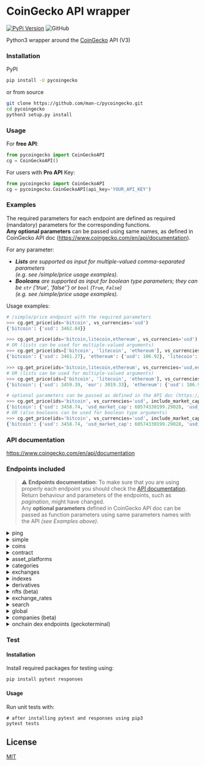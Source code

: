 # CoinGecko API wrapper
[![PyPi Version](https://img.shields.io/pypi/v/pycoingecko.svg)](https://pypi.python.org/pypi/pycoingecko/)
![GitHub](https://img.shields.io/github/license/man-c/pycoingecko)

Python3 wrapper around the [CoinGecko](https://www.coingecko.com/) API (V3)

### Installation
PyPI
```bash
pip install -U pycoingecko
```
or from source
```bash
git clone https://github.com/man-c/pycoingecko.git
cd pycoingecko
python3 setup.py install
```

### Usage

For **free API**:
```python
from pycoingecko import CoinGeckoAPI
cg = CoinGeckoAPI()
```

For users with **Pro API** Key:
```python
from pycoingecko import CoinGeckoAPI
cg = pycoingecko.CoinGeckoAPI(api_key='YOUR_API_KEY')
```

### Examples
The required parameters for each endpoint are defined as required (mandatory) parameters for the corresponding functions.\
**Any optional parameters** can be passed using same names, as defined in CoinGecko API doc (https://www.coingecko.com/en/api/documentation).

For any parameter:
- ***Lists** are supported as input for multiple-valued comma-separated parameters\
  (e.g. see /simple/price usage examples).*
- ***Booleans** are supported as input for boolean type parameters; they can be `str` ('true', 'false'') or `bool` (`True`, `False`)\
  (e.g. see /simple/price usage examples).*

Usage examples:
```python
# /simple/price endpoint with the required parameters
>>> cg.get_price(ids='bitcoin', vs_currencies='usd')
{'bitcoin': {'usd': 3462.04}}

>>> cg.get_price(ids='bitcoin,litecoin,ethereum', vs_currencies='usd')
# OR (lists can be used for multiple-valued arguments)
>>> cg.get_price(ids=['bitcoin', 'litecoin', 'ethereum'], vs_currencies='usd')
{'bitcoin': {'usd': 3461.27}, 'ethereum': {'usd': 106.92}, 'litecoin': {'usd': 32.72}}

>>> cg.get_price(ids='bitcoin,litecoin,ethereum', vs_currencies='usd,eur')
# OR (lists can be used for multiple-valued arguments)
>>> cg.get_price(ids=['bitcoin', 'litecoin', 'ethereum'], vs_currencies=['usd', 'eur'])
{'bitcoin': {'usd': 3459.39, 'eur': 3019.33}, 'ethereum': {'usd': 106.91, 'eur': 93.31}, 'litecoin': {'usd': 32.72, 'eur': 28.56}}

# optional parameters can be passed as defined in the API doc (https://www.coingecko.com/api/docs/v3)
>>> cg.get_price(ids='bitcoin', vs_currencies='usd', include_market_cap='true', include_24hr_vol='true', include_24hr_change='true', include_last_updated_at='true')
{'bitcoin': {'usd': 3458.74, 'usd_market_cap': 60574330199.29028, 'usd_24h_vol': 4182664683.6247883, 'usd_24h_change': 1.2295378479069035, 'last_updated_at': 1549071865}}
# OR (also booleans can be used for boolean type arguments)
>>> cg.get_price(ids='bitcoin', vs_currencies='usd', include_market_cap=True, include_24hr_vol=True, include_24hr_change=True, include_last_updated_at=True)
{'bitcoin': {'usd': 3458.74, 'usd_market_cap': 60574330199.29028, 'usd_24h_vol': 4182664683.6247883, 'usd_24h_change': 1.2295378479069035, 'last_updated_at': 1549071865}}
```

### API documentation
https://www.coingecko.com/en/api/documentation

### Endpoints included
> :warning: **Endpoints documentation**: To make sure that you are using properly each endpoint you should check the [API documentation](https://www.coingecko.com/en/api/documentation). Return behaviour and parameters of the endpoints, such as *pagination*, might have changed. <br> Any **optional parameters** defined in CoinGecko API doc can be passed as function parameters using same parameters names with the API *(see Examples above)*.

<details><summary>ping</summary>
<p>

* **/ping** (Check API server status)
  ```python
  cg.ping()
  ```
</details>

<details><summary>simple</summary>
<p>

* **/simple/price** (Get the current price of any cryptocurrencies in any other supported currencies that you need)
  ```python
  cg.get_price()
  ```
* **/simple/token_price/{id}** (Get current price of tokens (using contract addresses) for a given platform in any other currency that you need)
  ```python
  cg.get_token_price()
  ```
* **/simple/supported_vs_currencies** (Get list of supported_vs_currencies)
  ```python
  cg.get_supported_vs_currencies()
  ```
</details>

<details><summary>coins</summary>
<p>

* **/coins/list** (List all supported coins id, name and symbol (no pagination required))
  ```python
  cg.get_coins_list()
  ```
* **/coins/markets** (List all supported coins price, market cap, volume, and market related data)
  ```python
  cg.get_coins_markets()
  ```
* **/coins/{id}** (Get current data (name, price, market, ... including exchange tickers) for a coin)
  ```python
  cg.get_coin_by_id()
  ```
* **/coins/{id}/tickers** (Get coin tickers (paginated to 100 items))
  ```python
  cg.get_coin_ticker_by_id()
  ```
* **/coins/{id}/history** (Get historical data (name, price, market, stats) at a given date for a coin)
  ```python
  cg.get_coin_history_by_id()
  ```
* **/coins/{id}/market_chart** (Get historical market data include price, market cap, and 24h volume (granularity auto))
  ```python
  cg.get_coin_market_chart_by_id()
  ```
* **/coins/{id}/market_chart/range** (Get historical market data include price, market cap, and 24h volume within a range of timestamp (granularity auto))
  ```python
  cg.get_coin_market_chart_range_by_id()
  ```
* **/coins/{id}/ohlc** (Get coin's OHLC (beta))
  ```python
  cg.get_coin_ohlc_by_id()
  ```
* **/coins/top_gainers_losers** (Query the top 30 coins with the largest price gain and loss by a specific time duration)
  ```python
  cg.get_coin_top_gainers_losers()
  ```
* **/coins/list/new** (Query the latest 200 coins that recently listed on CoinGecko)
  ```python
  cg.get_coins_list_new()
  ```
* **/coins/{id}/circulating_supply_chart** (Query historical circulating supply of a coin by number of days away from now)
  ```python
  cg.get_coin_circulating_supply_chart()
  ```
* **/coins/{id}/circulating_supply_chart/range** (Query historical circulating supply of a coin within a range of timestamp)
  ```python
  cg.get_coin_circulating_supply_chart_range()
  ```
* **/coins/{id}/total_supply_chart** (Query historical total supply of a coin by number of days away from now)
  ```python
  cg.get_coin_total_supply_chart()
  ```
* **/coins/{id}/total_supply_chart/range** (Query historical total supply of a coin within a range of timestamp)
  ```python
  cg.get_coin_total_supply_chart_range()
  ```
</details>

<details><summary>contract</summary>
<p>

* **/coins/{id}/contract/{contract_address}** (Get coin info from contract address)
  ```python
  cg.get_coin_info_from_contract_address_by_id()
  ```
* **/coins/{id}/contract/{contract_address}/market_chart** (Get historical market data include price, market cap, and 24h volume (granularity auto) from a contract address)
  ```python
  cg.get_coin_market_chart_from_contract_address_by_id()
  ```
* **/coins/{id}/contract/{contract_address}/market_chart/range** (Get historical market data include price, market cap, and 24h volume within a range of timestamp (granularity auto) from a contract address)
  ```python
  cg.get_coin_market_chart_range_from_contract_address_by_id()
  ```
</details>

<details><summary>asset_platforms</summary>
<p>

* **/asset_platforms** (List all asset platforms (Blockchain networks))
  ```python
  cg.get_asset_platforms()
  ```
* **/token_lists/{asset_platform_id}/all.json** (List all tokens of a blockchain network (asset platform) that is supported by Ethereum token list standard)
  ```python
  cg.get_asset_platform_by_id()
  ```
</details>

<details><summary>categories</summary>
<p>

* **/coins/categories/list** (List all categories)
  ```python
  cg.get_coins_categories_list()
  ```
* **/coins/categories** (List all categories with market data)
  ```python
  cg.get_coins_categories()
  ```
</details>

<details><summary>exchanges</summary>
<p>

* **/exchanges** (List all exchanges)
  ```python
  cg.get_exchanges_list()
  ```
* **/exchanges/list** (List all supported markets id and name (no pagination required))
  ```python
  cg.get_exchanges_id_name_list()
  ```
* **/exchanges/{id}** (Get exchange volume in BTC and top 100 tickers only)
  ```python
  cg.get_exchanges_by_id()
  ```
* **/exchanges/{id}/tickers** (Get exchange tickers (paginated, 100 tickers per page))
  ```python
  cg.get_exchanges_tickers_by_id()
  ```
* **/exchanges/{id}/volume_chart** (Get volume chart data for a given exchange)
  ```python
  cg.get_exchanges_volume_chart_by_id()
  ```
* **/exchanges/{id}/volume_chart/range** (Get volume chart data for a given exchange within a time range)
  ```python
  cg.get_exchanges_volume_chart_by_id_within_time_range()
  ```
</details>

<details><summary>indexes</summary>
<p>

* **/indexes** (List all market indexes)
  ```python
  cg.get_indexes()
  ```
* **/indexes/{market_id}/{id}** (Get market index by market id and index id)
  ```python
  cg.get_indexes_by_market_id_and_index_id()
  ```
* **/indexes/list** (List market indexes id and name)
  ```python
  cg.get_indexes_list()
  ```
</details>

<details><summary>derivatives</summary>
<p>

* **/derivatives** (List all derivative tickers)
  ```python
  cg.get_derivatives()
  ```
* **/derivatives/exchanges** (List all derivative exchanges)
  ```python
  cg.get_derivatives_exchanges()
  ```
* **/derivatives/exchanges/{id}** (Show derivative exchange data)
  ```python
  cg.get_derivatives_exchanges_by_id()
  ```
* **/derivatives/exchanges/list** (List all derivative exchanges name and identifier)
  ```python
  cg.get_derivatives_exchanges_list()
  ```
</details>

<details><summary>nfts (beta)</summary>
<p>

* **/nfts/list** (List all supported NFT ids, paginated by 100 items per page, paginated to 100 items)
  ```python
  cg.get_nfts_list()
  ```
* **/nfts/{id}** (Get current data (name, price_floor, volume_24h ...) for an NFT collection)
  ```python
  cg.get_nfts_by_id()
  ```
* **/nfts/{asset_platform_id}/contract/{contract_address}** (Get current data (name, price_floor, volume_24h ...) for an NFT collection)
  ```python
  cg.get_nfts_by_asset_platform_id_and_contract_address()
  ```
* **/nfts/markets** (Query all the supported NFT collections with floor price, market cap, volume, and market related data)
  ```python
  cg.get_nfts_markets()
  ```
* **/nfts/{id}/market_chart** (Query historical market data of an NFT collection, including floor price, market cap, and 24h volume)
  ```python
  cg.get_nfts_market_chart_by_id()
  ```
* **/nfts/{asset_platform_id}/contract/{contract_address}/market_chart** (Query historical market data of an NFT collection, including floor price, market cap, and 24h volume by contract address)
  ```python
  cg.get_nfts_market_chart_by_asset_platform_id_and_contract_address()
  ```
* **/nfts/{id}/tickers** (Query the latest floor price and 24h volume of an NFT collection, on each NFT marketplace)
  ```python
  cg.get_nfts_tickers()
  ```

</details>

<details><summary>exchange_rates</summary>
<p>

* **/exchange_rates** (Get BTC-to-Currency exchange rates)
  ```python
  cg.get_exchange_rates()
  ```
</details>

<details><summary>search</summary>
<p>

* **/search** (Search for coins, categories, and markets on CoinGecko)
  ```python
  cg.search()
  ```
* **/search/trending** (Get trending search coins (Top-7) on CoinGecko in the last 24 hours)
  ```python
  cg.get_search_trending()
  ```
</details>

<details><summary>global</summary>
<p>

* **/global** (Get cryptocurrency global data)
  ```python
  cg.get_global()
  ```
* **/global/decentralized_finance_defi** (Get cryptocurrency global decentralized finance (defi) data)
  ```python
  cg.get_global_decentralized_finance_defi()
  ```
* **/global/market_cap_chart** (Get cryptocurrency global market cap chart data)
  ```python
  cg.get_global_market_cap_chart()
  ```
</details>

<details><summary>companies (beta)</summary>
<p>

* **/companies/public_treasury/{coin_id}** (Get public companies data)
  ```python
  cg.get_companies_public_treasury_by_coin_id()
  ```
</details>

<details><summary>onchain dex endpoints (geckoterminal)</summary>
<p>

* **/onchain/simple/networks/{network}/token_price/{token_address}** (Get token price based on the provided token contract address on a network)
  ```python
  cg.get_onchain_token_price()
  ```
* **/onchain/networks** (Query all the supported networks on GeckoTerminal)
  ```python
  cg.get_onchain_networks()
  ```
* **/onchain/networks/{network}/dexes** (Query all the supported decentralized exchanges (dexes) based on the provided network)
  ```python
  cg.get_onchain_dexes()
  ```
* **/onchain/networks/trending_pools** (Query all the trending pools across all networks)
  ```python
  cg.get_onchain_trending_pools()
  ```
* **/onchain/networks/{network}/trending_pools** (Query the trending pools based on the provided network)
  ```python
  cg.get_onchain_network_trending_pools()
  ```
* **/onchain/networks/{network}/pools/{pool_address}** (Query the specific pool based on the provided network and pool address)
  ```python
  cg.get_onchain_pool()
  ```
* **/onchain/networks/{network}/pools/multi/{pool_addresses}** (Query multiple pools based on the provided network and pool address)
  ```python
  cg.get_onchain_multi_pools()
  ```
* **/onchain/networks/{network}/pools** (Query all the top pools based on the provided network)
  ```python
  cg.get_onchain_top_pools()
  ```
* **/onchain/networks/{network}/dexes/{dex}/pools** (Query all the top pools based on the provided network and decentralized exchange (dex))
  ```python
  cg.get_onchain_dex_top_pools()
  ```
* **/onchain/networks/{network}/new_pools** (Query all the latest pools based on the provided network)
  ```python
  cg.get_onchain_new_pools()
  ```
* **/onchain/networks/new_pools** (Query all the latest pools across all networks)
  ```python
  cg.get_onchain_all_new_pools()
  ```
* **/onchain/search/pools** (Search for pools on a network)
  ```python
  cg.search_onchain_pools()
  ```
* **/onchain/networks/{network}/tokens/{token_address}/pools** (Query top pools based on the provided token contract address on a network)
  ```python
  cg.get_onchain_token_pools()
  ```
</details>

### Test

#### Installation
Install required packages for testing using:
```bash
pip install pytest responses
```

#### Usage

Run unit tests with:

```
# after installing pytest and responses using pip3
pytest tests
```

## License
[MIT](https://choosealicense.com/licenses/mit/)
